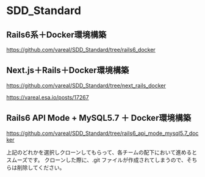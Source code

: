 # SDD_Standard
## Rails6系＋Docker環境構築
https://github.com/vareal/SDD_Standard/tree/rails6_docker

## Next.js＋Rails＋Docker環境構築
https://github.com/vareal/SDD_Standard/tree/next_rails_docker

https://vareal.esa.io/posts/17267

## Rails6 API Mode + MySQL5.7 ＋ Docker環境構築
https://github.com/vareal/SDD_Standard/tree/rails6_api_mode_mysql5.7_docker

上記のどれかを選択しクローンしてもらって、各チームの配下において進めるとスムーズです。
クローンした際に、.git ファイルが作成されてしまうので、そちらは削除してください。
